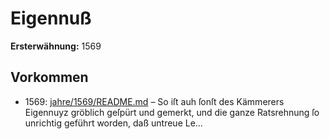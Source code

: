 # Eigennuß

**Ersterwähnung:** 1569

## Vorkommen
- 1569: [jahre/1569/README.md](../jahre/1569/README.md) – So iſt auh ſonſt des Kämmerers Eigennuyz
gröblich geſpürt und gemerkt, und die ganze Ratsrehnung
ſo unrichtig geführt worden, daß untreue Le...
